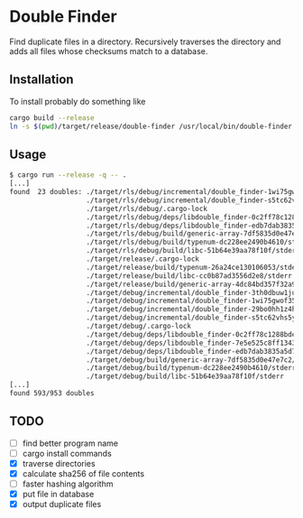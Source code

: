 # Double Finder

Find duplicate files in a directory. Recursively traverses the directory and adds all files whose checksums match to a database.

## Installation

To install probably do something like

```sh
cargo build --release
ln -s $(pwd)/target/release/double-finder /usr/local/bin/double-finder
```

## Usage

```sh
$ cargo run --release -q -- .
[...]
found  23 doubles: ./target/rls/debug/incremental/double_finder-1wi75gwof358j/s-g4860fc93a-17d6thd.lock
                   ./target/rls/debug/incremental/double_finder-s5tc62vhs5yn/s-g4860f70pf-rxgn1y.lock
                   ./target/rls/debug/.cargo-lock
                   ./target/rls/debug/deps/libdouble_finder-0c2ff78c1288bded.rmeta
                   ./target/rls/debug/deps/libdouble_finder-edb7dab3835a5d77.rmeta
                   ./target/rls/debug/build/generic-array-7df5835d0e47e7c2/stderr
                   ./target/rls/debug/build/typenum-dc228ee2490b4610/stderr
                   ./target/rls/debug/build/libc-51b64e39aa78f10f/stderr
                   ./target/release/.cargo-lock
                   ./target/release/build/typenum-26a24ce130106053/stderr
                   ./target/release/build/libc-cc0b87ad3556d2e8/stderr
                   ./target/release/build/generic-array-4dc84bd357f32a91/stderr
                   ./target/debug/incremental/double_finder-3th0dbuw1jub8/s-g485zl012j-5nfgd7.lock
                   ./target/debug/incremental/double_finder-1wi75gwof358j/s-g4860f95xm-1m1winr.lock
                   ./target/debug/incremental/double_finder-29bo0hh1z4h3u/s-g486py072w-vb1yd3.lock
                   ./target/debug/incremental/double_finder-s5tc62vhs5yn/s-g4860f8aj4-7xz2rp.lock
                   ./target/debug/.cargo-lock
                   ./target/debug/deps/libdouble_finder-0c2ff78c1288bded.rmeta
                   ./target/debug/deps/libdouble_finder-7e5e525c8ff13437.rmeta
                   ./target/debug/deps/libdouble_finder-edb7dab3835a5d77.rmeta
                   ./target/debug/build/generic-array-7df5835d0e47e7c2/stderr
                   ./target/debug/build/typenum-dc228ee2490b4610/stderr
                   ./target/debug/build/libc-51b64e39aa78f10f/stderr
[...]
found 593/953 doubles
```

## TODO

- [ ] find better program name
- [ ] cargo install commands
- [x] traverse directories
- [x] calculate sha256 of file contents
- [ ] faster hashing algorithm
- [x] put file in database
- [x] output duplicate files
